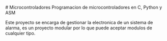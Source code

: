 <!DOCKTYPE html>
<html>
  <head>
  </head>
<body>
  <p># Microcontroladores
  Programacion de microcontroladores en C, Python y ASM

  Este proyecto se encarga de gestionar la electronica de un sistema de alarma, es un proyecto modular por lo que puede aceptar modulos de cualquier tipo.
  </p>
</body>
</html>
